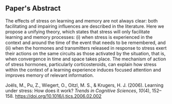 ## Paper's Abstract
The effects of stress on learning and memory are not always clear: both facilitating and impairing influences are described in the literature. Here we propose a unifying theory, which states that stress will only facilitate learning and memory processes: (i) when stress is experienced in the context and around the time of the event that needs to be remembered, and (ii) when the hormones and transmitters released in response to stress exert their actions on the same circuits as those activated by the situation, that is, when convergence in time and space takes place. The mechanism of action of stress hormones, particularly corticosteroids, can explain how stress within the context of a learning experience induces focused attention and improves memory of relevant information.

Joëls, M., Pu, Z., Wiegert, O., Oitzl, M. S., & Krugers, H. J. (2006). Learning under stress: How does it work? _Trends in Cognitive Sciences_, _10_(4), 152–158. https://doi.org/10.1016/j.tics.2006.02.002